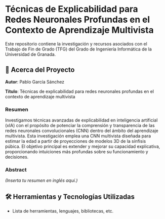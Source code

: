 # Técnicas de Explicabilidad para Redes Neuronales Profundas en el Contexto de Aprendizaje Multivista

Este repositorio contiene la investigación y recursos asociados con el Trabajo de Fin de Grado (TFG) del Grado de Ingeniería Informática de la Universidad de Granada.

## 🧐 Acerca del Proyecto

**Autor**: Pablo García Sánchez

**Título**: 
Técnicas de explicabilidad para redes neuronales profundas en el contexto de aprendizaje multivista

### Resumen

Investigamos técnicas avanzadas de explicabilidad en inteligencia artificial (xIA) con el propósito de potenciar la comprensión y transparencia de las redes neuronales convolucionales (CNN) dentro del ámbito del aprendizaje multivista. Esta investigación emplea una CNN multivista diseñada para estimar la edad a partir de proyecciones de modelos 3D de la sínfisis púbica. El objetivo principal es extender y mejorar su capacidad explicativa, proporcionando intuiciones más profundas sobre su funcionamiento y decisiones.

### Abstract
*(Inserta tu resumen en inglés aquí.)*

## 🛠 Herramientas y Tecnologías Utilizadas

- Lista de herramientas, lenguajes, bibliotecas, etc.
